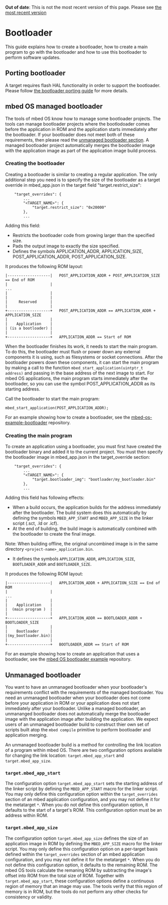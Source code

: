 <span class="warnings">**Out of date**: This is not the most recent version of this page. Please see [the most recent version](y)</span>
# Bootloader

This guide explains how to create a bootloader, how to create a main program to go with the bootloader and how to use this bootloader to perform software updates.

## Porting bootloader

A target requires flash HAL functionality in order to support the bootloader. Please follow [the bootloader porting guide](https://docs.mbed.com/docs/mbed-os-handbook/en/latest/advanced/flash/) for more details.

## mbed OS managed bootloader

The tools of mbed OS know how to manage some bootloader projects. The tools can manage bootloader projects where the bootlodoader comes before the application in ROM and the application starts immediately after the bootloader. If your bootloader does not meet both of these requirements, then please read the [unmanaged bootloader section](bootloader.md#unmanaged-bootloader). A managed bootloader project automatically merges the bootloader image with the application image as part of the application image build process.

### Creating the bootloader

Creating a bootloader is similar to creating a regular application. The only additional step you need is to specify the size of the bootloader as a target override in mbed_app.json in the target field "target.restrict_size":

```
    "target_overrides": {
        ...
        "<TARGET_NAME>": {
            "target.restrict_size": "0x20000"
        },
        ...
```

Adding this field:

* Restricts the bootloader code from growing larger than the specified size.
* Pads the output image to exactly the size specified.
* Defines the symbols APPLICATION_ADDR, APPLICATION_SIZE, POST_APPLICATION_ADDR, POST_APPLICATION_SIZE.

It produces the following ROM layout:

```
|-------------------|   POST_APPLICATION_ADDR + POST_APPLICATION_SIZE == End of ROM
|                   |
...
|                   |
|                   |
|     Reserved      |
|                   |
+-------------------+   POST_APPLICATION_ADDR == APPLICATION_ADDR + APPLICATION_SIZE
|                   |
|    Application    |
| (is a bootloader) |
|                   |
+-------------------+   APPLICATION_ADDR == Start of ROM
```

When the bootloader finishes its work, it needs to start the main program. To do this, the bootloader must flush or power down any external components it is using, such as filesystems or socket connections. After the bootloader powers down these components, it can start the main program by making a call to the function `mbed_start_application(uintptr_t address)` and passing in the base address of the next image to start. For mbed OS applications, the main program starts immediately after the bootloader, so you can use the symbol POST_APPLICATION_ADDR as its starting address.

Call the bootloader to start the main program:

```
mbed_start_application(POST_APPLICATION_ADDR);
```

For an example showing how to create a bootloader, see the [mbed-os-example-bootloader](https://github.com/armmbed/mbed-os-example-bootloader) repository.

### Creating the main program

To create an application using a bootloader, you must first have created the bootloader binary and added it to the current project. You must then specify the bootloader image in mbed_app.json in the target_override section:

```
    "target_overrides": {
        ...
        "<TARGET_NAME>": {
            "target.bootloader_img": "bootloader/my_bootloader.bin"
        },
        ...
```

Adding this field has following effects:

* When a build occurs, the application builds for the address immediately after the bootloader. The build system does this automatically by defining the symbols `MBED_APP_START` and `MBED_APP_SIZE` in the linker script (.sct, .ld or .icf).
* At the end of building, the build image is automatically combined with the bootloader to create the final image. 

Note: When building offline, the original uncombined image is in the same directory `<project-name>_application.bin`.

* It defines the symbols `APPLICATION_ADDR`, `APPLICATION_SIZE`, `BOOTLOADER_ADDR` and `BOOTLOADER_SIZE`.

It produces the following ROM layout:

```
|-------------------|   APPLICATION_ADDR + APPLICATION_SIZE == End of ROM
|                   |
...
|                   |
|    Application    |
|  (main program )  |
|                   |
+-------------------+   APPLICATION_ADDR == BOOTLOADER_ADDR + BOOTLOADER_SIZE
|                   |
|    Bootloader     |
|(my_bootloader.bin)|
|                   |
+-------------------+   BOOTLOADER_ADDR == Start of ROM
``` 

For an example showing how to create an application that uses a bootloader, see the [mbed OS bootloader example](https://github.com/armmbed/mbed-os-example-bootloader-blinky) repository.

## Unmanaged bootloader

You want to have an unmanaged bootloader when your bootloader's requirements conflict with the requirements of the managed bootloader. You need an unmanaged bootloader when your bootloader does not come before your application in ROM or your application does not start immediately after your bootloader. Unlike a managed bootloader, an unmananged bootloader does not automatically merge the bootloader image with the application image after building the application. We expect users of an unmanaged bootloader build to construct thier own set of scripts built atop the `mbed compile` primitive to perform bootloader and application merging.

An unmanaged bootloader build is a method for controlling the link location of a program within mbed OS. There are two configuration options available for changing the link location: `target.mbed_app_start` and `target.mbed_app_size`. 

### `target.mbed_app_start`

The configuration option `target.mbed_app_start` sets the starting address of the linker script by defining the `MBED_APP_START` macro for the linker script. You may only define this configuration option within the `target_overrides` section of an mbed application configuration, and you may not define it for the metatarget `*`. When you do not define this configuration option, it defaults to the start of a target's ROM. This configuration option must be an address within ROM.

### `target.mbed_app_size`

The configuration option `target.mbed_app_size` defines the size of an application image in ROM by defining the `MBED_APP_SIZE` macro for the linker script. You may only define this configuration option on a per-target basis defined within the `target_overrides` section of an mbed application configuration, and you may not define it for the metatarget `*`. When you do not define this configuration option, it defaults to the remaining ROM. The mbed OS tools calculate the remaning ROM by subtracting the image's offset into ROM from the total size of ROM. Together with `target.mbed_app_start`, these configuration options define a continuous region of memory that an image may use. The tools verify that this region of memory is in ROM, but the tools do not perform any other checks for consistency or validity.
